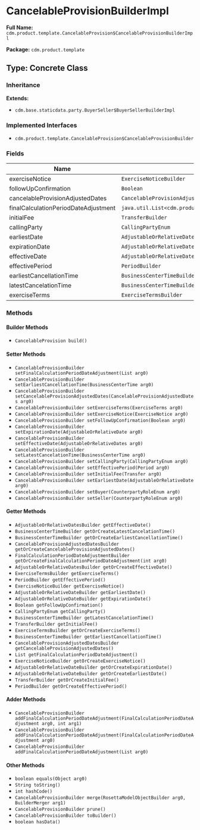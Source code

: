 # CancelableProvisionBuilderImpl

**Full Name:** `cdm.product.template.CancelableProvision$CancelableProvisionBuilderImpl`

**Package:** `cdm.product.template`

## Type: Concrete Class

### Inheritance

**Extends:**
- `cdm.base.staticdata.party.BuyerSeller$BuyerSellerBuilderImpl`

### Implemented Interfaces

- `cdm.product.template.CancelableProvision$CancelableProvisionBuilder`

### Fields

| Name | Type | Description |
|------|------|-------------|
| exerciseNotice | `ExerciseNoticeBuilder` |  |
| followUpConfirmation | `Boolean` |  |
| cancelableProvisionAdjustedDates | `CancelableProvisionAdjustedDatesBuilder` |  |
| finalCalculationPeriodDateAdjustment | `java.util.List<cdm.product.common.schedule.FinalCalculationPeriodDateAdjustment$FinalCalculationPeriodDateAdjustmentBuilder>` |  |
| initialFee | `TransferBuilder` |  |
| callingParty | `CallingPartyEnum` |  |
| earliestDate | `AdjustableOrRelativeDateBuilder` |  |
| expirationDate | `AdjustableOrRelativeDateBuilder` |  |
| effectiveDate | `AdjustableOrRelativeDatesBuilder` |  |
| effectivePeriod | `PeriodBuilder` |  |
| earliestCancellationTime | `BusinessCenterTimeBuilder` |  |
| latestCancelationTime | `BusinessCenterTimeBuilder` |  |
| exerciseTerms | `ExerciseTermsBuilder` |  |

### Methods

#### Builder Methods

- `CancelableProvision build()`

#### Setter Methods

- `CancelableProvisionBuilder setFinalCalculationPeriodDateAdjustment(List arg0)`
- `CancelableProvisionBuilder setEarliestCancellationTime(BusinessCenterTime arg0)`
- `CancelableProvisionBuilder setCancelableProvisionAdjustedDates(CancelableProvisionAdjustedDates arg0)`
- `CancelableProvisionBuilder setExerciseTerms(ExerciseTerms arg0)`
- `CancelableProvisionBuilder setExerciseNotice(ExerciseNotice arg0)`
- `CancelableProvisionBuilder setFollowUpConfirmation(Boolean arg0)`
- `CancelableProvisionBuilder setExpirationDate(AdjustableOrRelativeDate arg0)`
- `CancelableProvisionBuilder setEffectiveDate(AdjustableOrRelativeDates arg0)`
- `CancelableProvisionBuilder setLatestCancelationTime(BusinessCenterTime arg0)`
- `CancelableProvisionBuilder setCallingParty(CallingPartyEnum arg0)`
- `CancelableProvisionBuilder setEffectivePeriod(Period arg0)`
- `CancelableProvisionBuilder setInitialFee(Transfer arg0)`
- `CancelableProvisionBuilder setEarliestDate(AdjustableOrRelativeDate arg0)`
- `CancelableProvisionBuilder setBuyer(CounterpartyRoleEnum arg0)`
- `CancelableProvisionBuilder setSeller(CounterpartyRoleEnum arg0)`

#### Getter Methods

- `AdjustableOrRelativeDatesBuilder getEffectiveDate()`
- `BusinessCenterTimeBuilder getOrCreateLatestCancelationTime()`
- `BusinessCenterTimeBuilder getOrCreateEarliestCancellationTime()`
- `CancelableProvisionAdjustedDatesBuilder getOrCreateCancelableProvisionAdjustedDates()`
- `FinalCalculationPeriodDateAdjustmentBuilder getOrCreateFinalCalculationPeriodDateAdjustment(int arg0)`
- `AdjustableOrRelativeDatesBuilder getOrCreateEffectiveDate()`
- `ExerciseTermsBuilder getExerciseTerms()`
- `PeriodBuilder getEffectivePeriod()`
- `ExerciseNoticeBuilder getExerciseNotice()`
- `AdjustableOrRelativeDateBuilder getEarliestDate()`
- `AdjustableOrRelativeDateBuilder getExpirationDate()`
- `Boolean getFollowUpConfirmation()`
- `CallingPartyEnum getCallingParty()`
- `BusinessCenterTimeBuilder getLatestCancelationTime()`
- `TransferBuilder getInitialFee()`
- `ExerciseTermsBuilder getOrCreateExerciseTerms()`
- `BusinessCenterTimeBuilder getEarliestCancellationTime()`
- `CancelableProvisionAdjustedDatesBuilder getCancelableProvisionAdjustedDates()`
- `List getFinalCalculationPeriodDateAdjustment()`
- `ExerciseNoticeBuilder getOrCreateExerciseNotice()`
- `AdjustableOrRelativeDateBuilder getOrCreateExpirationDate()`
- `AdjustableOrRelativeDateBuilder getOrCreateEarliestDate()`
- `TransferBuilder getOrCreateInitialFee()`
- `PeriodBuilder getOrCreateEffectivePeriod()`

#### Adder Methods

- `CancelableProvisionBuilder addFinalCalculationPeriodDateAdjustment(FinalCalculationPeriodDateAdjustment arg0, int arg1)`
- `CancelableProvisionBuilder addFinalCalculationPeriodDateAdjustment(FinalCalculationPeriodDateAdjustment arg0)`
- `CancelableProvisionBuilder addFinalCalculationPeriodDateAdjustment(List arg0)`

#### Other Methods

- `boolean equals(Object arg0)`
- `String toString()`
- `int hashCode()`
- `CancelableProvisionBuilder merge(RosettaModelObjectBuilder arg0, BuilderMerger arg1)`
- `CancelableProvisionBuilder prune()`
- `CancelableProvisionBuilder toBuilder()`
- `boolean hasData()`

